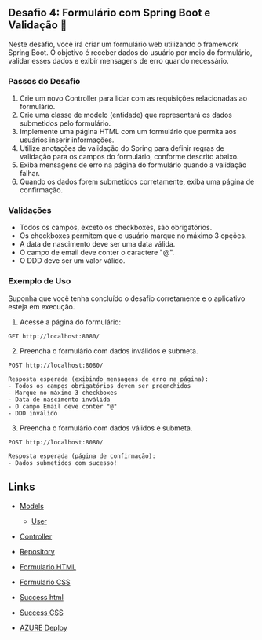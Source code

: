 ## Desafio 4: Formulário com Spring Boot e Validação 🎯

Neste desafio, você irá criar um formulário web utilizando o framework Spring Boot. O objetivo é receber dados do usuário por meio do formulário, validar esses dados e exibir mensagens de erro quando necessário.

### Passos do Desafio

1. Crie um novo Controller para lidar com as requisições relacionadas ao formulário.
2. Crie uma classe de modelo (entidade) que representará os dados submetidos pelo formulário.
3. Implemente uma página HTML com um formulário que permita aos usuários inserir informações.
4. Utilize anotações de validação do Spring para definir regras de validação para os campos do formulário, conforme descrito abaixo.
5. Exiba mensagens de erro na página do formulário quando a validação falhar.
6. Quando os dados forem submetidos corretamente, exiba uma página de confirmação.

### Validações

- Todos os campos, exceto os checkboxes, são obrigatórios.
- Os checkboxes permitem que o usuário marque no máximo 3 opções.
- A data de nascimento deve ser uma data válida.
- O campo de email deve conter o caractere "@".
- O DDD deve ser um valor válido.

### Exemplo de Uso

Suponha que você tenha concluído o desafio corretamente e o aplicativo esteja em execução.

1. Acesse a página do formulário:

```
GET http://localhost:8080/
```

2. Preencha o formulário com dados inválidos e submeta.

```
POST http://localhost:8080/

Resposta esperada (exibindo mensagens de erro na página):
- Todos os campos obrigatórios devem ser preenchidos
- Marque no máximo 3 checkboxes
- Data de nascimento inválida
- O campo Email deve conter "@"
- DDD inválido
```

3. Preencha o formulário com dados válidos e submeta.

```
POST http://localhost:8080/

Resposta esperada (página de confirmação):
- Dados submetidos com sucesso!
```

## Links
- [Models](./src/main/java/pweb2/form/Models/) 
  - [User](./src/main/java/pweb2/form/Models/User.java) 
- [Controller](./src/main/java/pweb2/form/Controllers/UserController.java)
- [Repository](./src/main/java/pweb2/form/Respositories/UserRepository.java)
- [Formulario HTML](./src/main/resources/templates/form.html)
- [Formulario CSS](./src/main/resources/static/css/form.css)
- [Success html](./src/main/resources/templates/success.html)
- [Success CSS](./src/main/resources/static/css/success.css)

- [AZURE Deploy](https://form-form.azuremicroservices.io)
